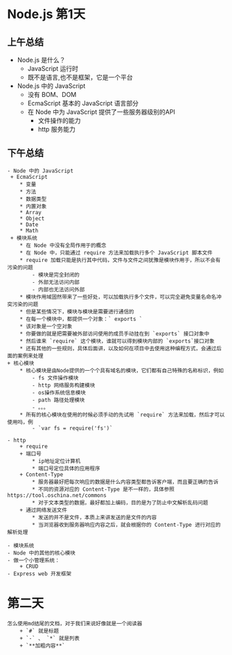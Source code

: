 # Node.js 第1天

## 上午总结

- Node.js 是什么？
    + JavaScript 运行时
    + 既不是语言,也不是框架，它是一个平台
- Node.js 中的 JavaScript
    + 没有 BOM、DOM
    + EcmaScript 基本的 JavaScript 语言部分
    + 在 Node 中为 JavaScript 提供了一些服务器级别的API
        * 文件操作的能力
        * http 服务能力

## 下午总结

    - Node 中的 JavaScript
     + EcmaScript
        * 变量
        * 方法
        * 数据类型
        * 内置对象
        * Array
        * Object
        * Date
        * Math
     + 模块系统
        * 在 Node 中没有全局作用于的概念
        * 在 Node 中，只能通过 require 方法来加载执行多个 JavaScript 脚本文件
        * require 加载只能是执行其中代码，文件与文件之间犹豫是模块作用于，所以不会有污染的问题
            - 模块是完全封闭的
            - 外部无法访问内部
            - 内部也无法访问外部
        * 模块作用域固然带来了一些好处，可以加载执行多个文件，可以完全避免变量名命名冲突污染的问题
        * 但是某些情况下，模块与模块是需要进行通信的
        * 在每一个模块中，都提供一个对象：` exports `
        * 该对象是一个空对象
        * 你要做的就是把需要被外部访问使用的成员手动挂在到 `exports` 接口对象中
        * 然后谁来 `require` 这个模块，谁就可以得到模块内部的 `exports`接口对象
        * 还有其他的一些规则，具体后面讲，以及如何在项目中去使用这种编程方式，会通过后面的案例来处理
    + 核心模块
        * 核心模块是由Node提供的一个个具有域名的模块，它们都有自己特殊的名称标识，例如
            - fs 文件操作模块
            - http 网络服务构建模块
            - os操作系统信息模块
            - path 路径处理模块
            - 。。。
        * 所有的核心模块在使用的时候必须手动的先试用 `require` 方法来加载，然后才可以使用吗，例
            - `var fs = require('fs')`

    - http
        + require
        + 端口号
            * ip地址定位计算机
            * 端口号定位具体的应用程序
        + Content-Type
            * 服务器最好把每次响应的数据是什么内容类型都告诉客户端，而且要正确的告诉
            * 不同的资源对应的 Content-Type 是不一样的，具体参照 https://tool.oschina.net/commons
            * 对于文本类型的数据，最好都加上编码，目的是为了防止中文解析乱码问题
        + 通过网络发送文件
            * 发送的并不是文件，本质上来讲发送的是文件的内容
            * 当浏览器收到服务器响应内容之后，就会根据你的 Content-Type 进行对应的解析处理

    - 模块系统
    - Node 中的其他的核心模块
    - 做一个小管理系统：
        + CRUD
    - Express web 开发框架


# 第二天
    怎么使用md结尾的文档，对于我们来说好像就是一个阅读器
        + `#` 就是标题
        + `-` 、 `*` 就是列表
        + `**加粗内容**`